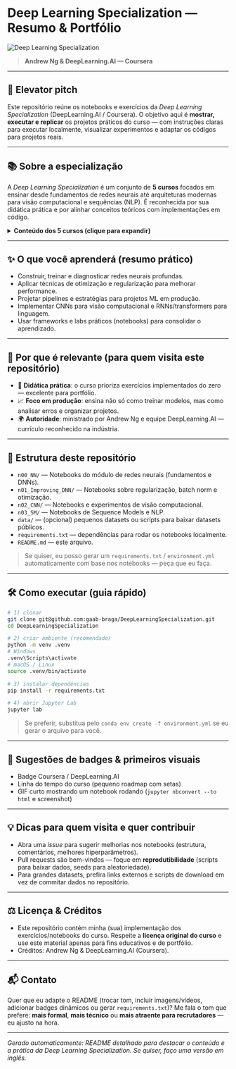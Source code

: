 # Deep Learning Specialization — Resumo & Portfólio

![Deep Learning Specialization](https://www.coursera.org/specializations/deep-learning)

> **Andrew Ng & DeepLearning.AI — Coursera**

---

## 🎯 Elevator pitch

Este repositório reúne os notebooks e exercícios da *Deep Learning Specialization* (DeepLearning.AI / Coursera). O objetivo aqui é **mostrar, executar e replicar** os projetos práticos do curso — com instruções claras para executar localmente, visualizar experimentos e adaptar os códigos para projetos reais.

---

## 📚 Sobre a especialização

A *Deep Learning Specialization* é um conjunto de **5 cursos** focados em ensinar desde fundamentos de redes neurais até arquiteturas modernas para visão computacional e sequências (NLP). É reconhecida por sua didática prática e por alinhar conceitos teóricos com implementações em código.

<details>
<summary><strong>Conteúdo dos 5 cursos (clique para expandir)</strong></summary>

1. **Neural Networks and Deep Learning** — fundamentos: forward/backward propagation, funções de ativação, rede totalmente conectada.
2. **Improving Deep Neural Networks: Hyperparameter tuning, Regularization and Optimization** — técnicas práticas: regularização, normalização por batch, otimização (Momentum, RMSprop, Adam) e tuning.
3. **Structuring Machine Learning Projects** — estratégia de projeto, análise de erros, ciclo de produção em machine learning.
4. **Convolutional Neural Networks** — CNNs para visão computacional: detecção, reconhecimento, transfer learning, redes residuais.
5. **Sequence Models** — RNNs, LSTMs, word embeddings, atenção/transformers e aplicações em NLP.

</details>

---

## ✨ O que você aprenderá (resumo prático)

* Construir, treinar e diagnosticar redes neurais profundas.
* Aplicar técnicas de otimização e regularização para melhorar performance.
* Projetar pipelines e estratégias para projetos ML em produção.
* Implementar CNNs para visão computacional e RNNs/transformers para linguagem.
* Usar frameworks e labs práticos (notebooks) para consolidar o aprendizado.

---

## 🚀 Por que é relevante (para quem visita este repositório)

* 🧠 **Didática prática**: o curso prioriza exercícios implementados do zero — excelente para portfólio.
* 📈 **Foco em produção**: ensina não só como treinar modelos, mas como analisar erros e organizar projetos.
* 🌍 **Autoridade**: ministrado por Andrew Ng e equipe DeepLearning.AI — currículo reconhecido na indústria.

---

## 🔎 Estrutura deste repositório

* `n00_NN/` — Notebooks do módulo de redes neurais (fundamentos e DNNs).
* `n01_Improving_DNN/` — Notebooks sobre regularização, batch norm e otimização.
* `n02_CNN/` — Notebooks e experimentos de visão computacional.
* `n03_SM/` — Notebooks de Sequence Models e NLP.
* `data/` — (opcional) pequenos datasets ou scripts para baixar datasets públicos.
* `requirements.txt` — dependências para rodar os notebooks localmente.
* `README.md` — este arquivo.

> Se quiser, eu posso gerar um `requirements.txt` / `environment.yml` automaticamente com base nos notebooks — peça que eu faça.

---

## 🛠 Como executar (guia rápido)

```bash
# 1) clonar
git clone git@github.com:gaab-braga/DeepLearningSpecialization.git
cd DeepLearningSpecialization

# 2) criar ambiente (recomendado)
python -m venv .venv
# Windows
.venv\Scripts\activate
# macOS / Linux
source .venv/bin/activate

# 3) instalar dependências
pip install -r requirements.txt

# 4) abrir Jupyter Lab
jupyter lab
```

> Se preferir, substitua pelo `conda env create -f environment.yml` se eu gerar o arquivo para você.

---

## 📌 Sugestões de badges & primeiros visuais

* Badge Coursera / DeepLearning.AI
* Linha do tempo do curso (pequeno roadmap com setas)
* GIF curto mostrando um notebook rodando (`jupyter nbconvert --to html` e screenshot)

---

## 💡 Dicas para quem visita e quer contribuir

* Abra uma *issue* para sugerir melhorias nos notebooks (estrutura, comentários, melhores hiperparâmetros).
* Pull requests são bem-vindos — foque em **reprodutibilidade** (scripts para baixar dados, seeds para aleatoriedade).
* Para grandes datasets, prefira links externos e scripts de download em vez de commitar dados no repositório.

---

## ⚖️ Licença & Créditos

* Este repositório contém minha (sua) implementação dos exercícios/notebooks do curso. Respeite a **licença original do curso** e use este material apenas para fins educativos e de portfólio.
* Créditos: Andrew Ng & DeepLearning.AI (Coursera).

---

## 📬 Contato

Quer que eu adapte o README (trocar tom, incluir imagens/vídeos, adicionar badges dinâmicos ou gerar `requirements.txt`)? Me fala o tom que prefere: **mais formal**, **mais técnico** ou **mais atraente para recrutadores** — eu ajusto na hora.

---

*Gerado automaticamente: README detalhado para destacar o conteúdo e a prática da Deep Learning Specialization. Se quiser, faço uma versão em inglês.*


